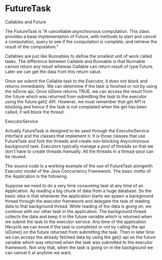 # FutureTask

Callables and Future


The FiutureTask is "A cancellable asynchronous computation. This class provides a base implementation of Future, with methods to start and cancel a computation, query to see if the computation is complete, and retrieve the result of the computation."


Callables are just like Runnables to define the smallest unit of work called tasks. The difference between Callable and Runnable is that Runnable cannot return any result whereas Callable can return result of type Future. Later we can get the data from this return value.


Once we submit the Callable task to the Executor, it does not block and returns immediately. We can determine if the task is finished or not by using the isDone api. Once isDone returns TRUE, we can access the result from the future which was returned from submitting the task to the executor using the future.get() API. However, we must remember that get API is blocking and hence if the task is not completed when the get has been called, it will block the thread.


ExecutorService


Actually FutureTask is designed to be used through the ExecutorService interface and the classes that implement it. It is those classes that use FutureTask and fork the threads and create non-blocking Asynchronous background task. Executors typically manage a pool of threads so that we don't have to create threads manually. All the threads in a thread-pool can be reused.


The source code is a working example of the use of FutureTask alongwith Executor model of the Java Concurrency Framework. The basic motto of the Application is the following.


Suppose we need to do a very time consuming task at any time of an Application. Ay reading a big chunk of  data from a huge database. So the basic idea is that whenever the application starts we spawn a background thread through the executor framework and delegate the task of reading data to that background thread. While reading of the data is going on, we continue with our other task in the application. The background thread collects the data and keep it in the future variable which is returned when we submit the task to the executor service. Any time of the application lifecycle we can know if the task is completed or not by calling the api isDone() on the future returned from submitting the task. Then in later time we can access the already fetched data by using the get() api on the future variable which was returned when the task was submitted to the executor framework. Not only that, when the task is going on in the background we can cancel it at anytime we want.
